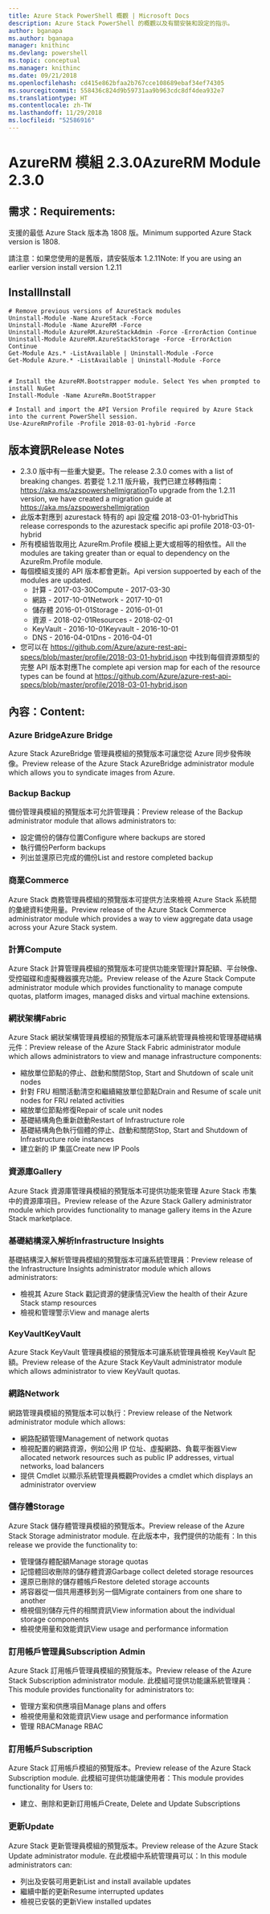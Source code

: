 ```yaml
---
title: Azure Stack PowerShell 概觀 | Microsoft Docs
description: Azure Stack PowerShell 的概觀以及有關安裝和設定的指示。
author: bganapa
ms.author: bganapa
manager: knithinc
ms.devlang: powershell
ms.topic: conceptual
ms.manager: knithinc
ms.date: 09/21/2018
ms.openlocfilehash: cd415e862bfaa2b767cce108689ebaf34ef74305
ms.sourcegitcommit: 558436c824d9b59731aa9b963cdc8df4dea932e7
ms.translationtype: HT
ms.contentlocale: zh-TW
ms.lasthandoff: 11/29/2018
ms.locfileid: "52586916"
---
```

# <a name="azurerm-module-230"></a><span data-ttu-id="2fc4c-103">AzureRM 模組 2.3.0</span><span class="sxs-lookup"><span data-stu-id="2fc4c-103">AzureRM Module 2.3.0</span></span>

## <a name="requirements"></a><span data-ttu-id="2fc4c-104">需求：</span><span class="sxs-lookup"><span data-stu-id="2fc4c-104">Requirements:</span></span>
<span data-ttu-id="2fc4c-105">支援的最低 Azure Stack 版本為 1808 版。</span><span class="sxs-lookup"><span data-stu-id="2fc4c-105">Minimum supported Azure Stack version is 1808.</span></span>

<span data-ttu-id="2fc4c-106">請注意：如果您使用的是舊版，請安裝版本 1.2.11</span><span class="sxs-lookup"><span data-stu-id="2fc4c-106">Note: If you are using an earlier version install version 1.2.11</span></span>


## <a name="install"></a><span data-ttu-id="2fc4c-107">Install</span><span class="sxs-lookup"><span data-stu-id="2fc4c-107">Install</span></span>
```powershell-interactive
# Remove previous versions of AzureStack modules
Uninstall-Module -Name AzureStack -Force 
Uninstall-Module -Name AzureRM -Force 
Uninstall-Module AzureRM.AzureStackAdmin -Force -ErrorAction Continue
Uninstall-Module AzureRM.AzureStackStorage -Force -ErrorAction Continue
Get-Module Azs.* -ListAvailable | Uninstall-Module -Force
Get-Module Azure.* -ListAvailable | Uninstall-Module -Force


# Install the AzureRM.Bootstrapper module. Select Yes when prompted to install NuGet
Install-Module -Name AzureRm.BootStrapper

# Install and import the API Version Profile required by Azure Stack into the current PowerShell session.
Use-AzureRmProfile -Profile 2018-03-01-hybrid -Force

```

## <a name="release-notes"></a><span data-ttu-id="2fc4c-108">版本資訊</span><span class="sxs-lookup"><span data-stu-id="2fc4c-108">Release Notes</span></span>
* <span data-ttu-id="2fc4c-109">2.3.0 版中有一些重大變更。</span><span class="sxs-lookup"><span data-stu-id="2fc4c-109">The release 2.3.0 comes with a list of breaking changes.</span></span> <span data-ttu-id="2fc4c-110">若要從 1.2.11 版升級，我們已建立移轉指南： https://aka.ms/azspowershellmigration</span><span class="sxs-lookup"><span data-stu-id="2fc4c-110">To upgrade from the 1.2.11 version, we have created a migration guide at https://aka.ms/azspowershellmigration</span></span>
* <span data-ttu-id="2fc4c-111">此版本對應到 azurestack 特有的 api 設定檔 2018-03-01-hybrid</span><span class="sxs-lookup"><span data-stu-id="2fc4c-111">This release corresponds to the azurestack specific api profile 2018-03-01-hybrid</span></span>
* <span data-ttu-id="2fc4c-112">所有模組皆取用比 AzureRm.Profile 模組上更大或相等的相依性。</span><span class="sxs-lookup"><span data-stu-id="2fc4c-112">All the modules are taking greater than or equal to dependency on the AzureRm.Profile module.</span></span>
* <span data-ttu-id="2fc4c-113">每個模組支援的 API 版本都會更新。</span><span class="sxs-lookup"><span data-stu-id="2fc4c-113">Api version suppoerted by  each of the modules are updated.</span></span> 
    * <span data-ttu-id="2fc4c-114">計算 - 2017-03-30</span><span class="sxs-lookup"><span data-stu-id="2fc4c-114">Compute - 2017-03-30</span></span>
    * <span data-ttu-id="2fc4c-115">網路 - 2017-10-01</span><span class="sxs-lookup"><span data-stu-id="2fc4c-115">Network - 2017-10-01</span></span>
    * <span data-ttu-id="2fc4c-116">儲存體 2016-01-01</span><span class="sxs-lookup"><span data-stu-id="2fc4c-116">Storage - 2016-01-01</span></span>
    * <span data-ttu-id="2fc4c-117">資源 - 2018-02-01</span><span class="sxs-lookup"><span data-stu-id="2fc4c-117">Resources - 2018-02-01</span></span>
    * <span data-ttu-id="2fc4c-118">KeyVault - 2016-10-01</span><span class="sxs-lookup"><span data-stu-id="2fc4c-118">Keyvault - 2016-10-01</span></span>
    * <span data-ttu-id="2fc4c-119">DNS - 2016-04-01</span><span class="sxs-lookup"><span data-stu-id="2fc4c-119">Dns - 2016-04-01</span></span>
* <span data-ttu-id="2fc4c-120">您可以在 https://github.com/Azure/azure-rest-api-specs/blob/master/profile/2018-03-01-hybrid.json 中找到每個資源類型的完整 API 版本對應</span><span class="sxs-lookup"><span data-stu-id="2fc4c-120">The complete api version map for each of the resource types can be found at https://github.com/Azure/azure-rest-api-specs/blob/master/profile/2018-03-01-hybrid.json</span></span>

## <a name="content"></a><span data-ttu-id="2fc4c-121">內容：</span><span class="sxs-lookup"><span data-stu-id="2fc4c-121">Content:</span></span>
### <a name="azure-bridge"></a><span data-ttu-id="2fc4c-122">Azure Bridge</span><span class="sxs-lookup"><span data-stu-id="2fc4c-122">Azure Bridge</span></span>
<span data-ttu-id="2fc4c-123">Azure Stack AzureBridge 管理員模組的預覽版本可讓您從 Azure 同步發佈映像。</span><span class="sxs-lookup"><span data-stu-id="2fc4c-123">Preview release of the Azure Stack AzureBridge administrator module which allows you to syndicate images from Azure.</span></span>

### <a name="backup"></a><span data-ttu-id="2fc4c-124">Backup </span><span class="sxs-lookup"><span data-stu-id="2fc4c-124">Backup</span></span>
<span data-ttu-id="2fc4c-125">備份管理員模組的預覽版本可允許管理員：</span><span class="sxs-lookup"><span data-stu-id="2fc4c-125">Preview release of the Backup administrator module that allows administrators to:</span></span>
- <span data-ttu-id="2fc4c-126">設定備份的儲存位置</span><span class="sxs-lookup"><span data-stu-id="2fc4c-126">Configure where backups are stored</span></span>
- <span data-ttu-id="2fc4c-127">執行備份</span><span class="sxs-lookup"><span data-stu-id="2fc4c-127">Perform backups</span></span>
- <span data-ttu-id="2fc4c-128">列出並還原已完成的備份</span><span class="sxs-lookup"><span data-stu-id="2fc4c-128">List and restore completed backup</span></span>

### <a name="commerce"></a><span data-ttu-id="2fc4c-129">商業</span><span class="sxs-lookup"><span data-stu-id="2fc4c-129">Commerce</span></span>
<span data-ttu-id="2fc4c-130">Azure Stack 商務管理員模組的預覽版本可提供方法來檢視 Azure Stack 系統間的彙總資料使用量。</span><span class="sxs-lookup"><span data-stu-id="2fc4c-130">Preview release of the Azure Stack Commerce administrator module which provides a way to view aggregate data usage across your Azure Stack system.</span></span>

### <a name="compute"></a><span data-ttu-id="2fc4c-131">計算</span><span class="sxs-lookup"><span data-stu-id="2fc4c-131">Compute</span></span>
<span data-ttu-id="2fc4c-132">Azure Stack 計算管理員模組的預覽版本可提供功能來管理計算配額、平台映像、受控磁碟和虛擬機器擴充功能。</span><span class="sxs-lookup"><span data-stu-id="2fc4c-132">Preview release of the Azure Stack Compute administrator module which provides functionality to manage compute quotas, platform images, managed disks and virtual machine extensions.</span></span>

### <a name="fabric"></a><span data-ttu-id="2fc4c-133">網狀架構</span><span class="sxs-lookup"><span data-stu-id="2fc4c-133">Fabric</span></span>
<span data-ttu-id="2fc4c-134">Azure Stack 網狀架構管理員模組的預覽版本可讓系統管理員檢視和管理基礎結構元件：</span><span class="sxs-lookup"><span data-stu-id="2fc4c-134">Preview release of the Azure Stack Fabric administrator module which allows administrators to view and manage infrastructure components:</span></span>
- <span data-ttu-id="2fc4c-135">縮放單位節點的停止、啟動和關閉</span><span class="sxs-lookup"><span data-stu-id="2fc4c-135">Stop, Start and Shutdown of scale unit nodes</span></span>
- <span data-ttu-id="2fc4c-136">針對 FRU 相關活動清空和繼續縮放單位節點</span><span class="sxs-lookup"><span data-stu-id="2fc4c-136">Drain and Resume of scale unit nodes for FRU related activities</span></span>
- <span data-ttu-id="2fc4c-137">縮放單位節點修復</span><span class="sxs-lookup"><span data-stu-id="2fc4c-137">Repair of scale unit nodes</span></span>
- <span data-ttu-id="2fc4c-138">基礎結構角色重新啟動</span><span class="sxs-lookup"><span data-stu-id="2fc4c-138">Restart of Infrastructure role</span></span>
- <span data-ttu-id="2fc4c-139">基礎結構角色執行個體的停止、啟動和關閉</span><span class="sxs-lookup"><span data-stu-id="2fc4c-139">Stop, Start and Shutdown of Infrastructure role instances</span></span>
- <span data-ttu-id="2fc4c-140">建立新的 IP 集區</span><span class="sxs-lookup"><span data-stu-id="2fc4c-140">Create new IP Pools</span></span>


### <a name="gallery"></a><span data-ttu-id="2fc4c-141">資源庫</span><span class="sxs-lookup"><span data-stu-id="2fc4c-141">Gallery</span></span>
<span data-ttu-id="2fc4c-142">Azure Stack 資源庫管理員模組的預覽版本可提供功能來管理 Azure Stack 市集中的資源庫項目。</span><span class="sxs-lookup"><span data-stu-id="2fc4c-142">Preview release of the Azure Stack Gallery administrator module which provides functionality to manage gallery items in the Azure Stack marketplace.</span></span>

### <a name="infrastructure-insights"></a><span data-ttu-id="2fc4c-143">基礎結構深入解析</span><span class="sxs-lookup"><span data-stu-id="2fc4c-143">Infrastructure Insights</span></span>
<span data-ttu-id="2fc4c-144">基礎結構深入解析管理員模組的預覽版本可讓系統管理員：</span><span class="sxs-lookup"><span data-stu-id="2fc4c-144">Preview release of the Infrastructure Insights administrator module which allows administrators:</span></span>
- <span data-ttu-id="2fc4c-145">檢視其 Azure Stack 戳記資源的健康情況</span><span class="sxs-lookup"><span data-stu-id="2fc4c-145">View the health of their Azure Stack stamp resources</span></span>
- <span data-ttu-id="2fc4c-146">檢視和管理警示</span><span class="sxs-lookup"><span data-stu-id="2fc4c-146">View and manage alerts</span></span>

### <a name="keyvault"></a><span data-ttu-id="2fc4c-147">KeyVault</span><span class="sxs-lookup"><span data-stu-id="2fc4c-147">KeyVault</span></span>
<span data-ttu-id="2fc4c-148">Azure Stack KeyVault 管理員模組的預覽版本可讓系統管理員檢視 KeyVault 配額。</span><span class="sxs-lookup"><span data-stu-id="2fc4c-148">Preview release of the Azure Stack KeyVault administrator module which allows administrator to view KeyVault quotas.</span></span>

### <a name="network"></a><span data-ttu-id="2fc4c-149">網路</span><span class="sxs-lookup"><span data-stu-id="2fc4c-149">Network</span></span>
<span data-ttu-id="2fc4c-150">網路管理員模組的預覽版本可以執行：</span><span class="sxs-lookup"><span data-stu-id="2fc4c-150">Preview release of the Network administrator module which allows:</span></span>
- <span data-ttu-id="2fc4c-151">網路配額管理</span><span class="sxs-lookup"><span data-stu-id="2fc4c-151">Management of network quotas</span></span>
- <span data-ttu-id="2fc4c-152">檢視配置的網路資源，例如公用 IP 位址、虛擬網路、負載平衡器</span><span class="sxs-lookup"><span data-stu-id="2fc4c-152">View allocated network resources such as public IP addresses, virtual networks, load balancers</span></span>
- <span data-ttu-id="2fc4c-153">提供 Cmdlet 以顯示系統管理員概觀</span><span class="sxs-lookup"><span data-stu-id="2fc4c-153">Provides a cmdlet which displays an administrator overview</span></span>

### <a name="storage"></a><span data-ttu-id="2fc4c-154">儲存體</span><span class="sxs-lookup"><span data-stu-id="2fc4c-154">Storage</span></span>
<span data-ttu-id="2fc4c-155">Azure Stack 儲存體管理員模組的預覽版本。</span><span class="sxs-lookup"><span data-stu-id="2fc4c-155">Preview release of the Azure Stack Storage administrator module.</span></span>  <span data-ttu-id="2fc4c-156">在此版本中，我們提供的功能有：</span><span class="sxs-lookup"><span data-stu-id="2fc4c-156">In this release we provide the functionality to:</span></span>
- <span data-ttu-id="2fc4c-157">管理儲存體配額</span><span class="sxs-lookup"><span data-stu-id="2fc4c-157">Manage storage quotas</span></span>
- <span data-ttu-id="2fc4c-158">記憶體回收刪除的儲存體資源</span><span class="sxs-lookup"><span data-stu-id="2fc4c-158">Garbage collect deleted storage resources</span></span>
- <span data-ttu-id="2fc4c-159">還原已刪除的儲存體帳戶</span><span class="sxs-lookup"><span data-stu-id="2fc4c-159">Restore deleted storage accounts</span></span>
- <span data-ttu-id="2fc4c-160">將容器從一個共用遷移到另一個</span><span class="sxs-lookup"><span data-stu-id="2fc4c-160">Migrate containers from one share to another</span></span>
- <span data-ttu-id="2fc4c-161">檢視個別儲存元件的相關資訊</span><span class="sxs-lookup"><span data-stu-id="2fc4c-161">View information about the individual storage components</span></span>
- <span data-ttu-id="2fc4c-162">檢視使用量和效能資訊</span><span class="sxs-lookup"><span data-stu-id="2fc4c-162">View usage and performance information</span></span>

### <a name="subscription-admin"></a><span data-ttu-id="2fc4c-163">訂用帳戶管理員</span><span class="sxs-lookup"><span data-stu-id="2fc4c-163">Subscription Admin</span></span>
<span data-ttu-id="2fc4c-164">Azure Stack 訂用帳戶管理員模組的預覽版本。</span><span class="sxs-lookup"><span data-stu-id="2fc4c-164">Preview release of the Azure Stack Subscription administrator module.</span></span>  <span data-ttu-id="2fc4c-165">此模組可提供功能讓系統管理員：</span><span class="sxs-lookup"><span data-stu-id="2fc4c-165">This module provides functionality for administrators to:</span></span>
- <span data-ttu-id="2fc4c-166">管理方案和供應項目</span><span class="sxs-lookup"><span data-stu-id="2fc4c-166">Manage plans and offers</span></span>
- <span data-ttu-id="2fc4c-167">檢視使用量和效能資訊</span><span class="sxs-lookup"><span data-stu-id="2fc4c-167">View usage and performance information</span></span>
- <span data-ttu-id="2fc4c-168">管理 RBAC</span><span class="sxs-lookup"><span data-stu-id="2fc4c-168">Manage RBAC</span></span>

### <a name="subscription"></a><span data-ttu-id="2fc4c-169">訂用帳戶</span><span class="sxs-lookup"><span data-stu-id="2fc4c-169">Subscription</span></span>
<span data-ttu-id="2fc4c-170">Azure Stack 訂用帳戶模組的預覽版本。</span><span class="sxs-lookup"><span data-stu-id="2fc4c-170">Preview release of the Azure Stack Subscription module.</span></span>  <span data-ttu-id="2fc4c-171">此模組可提供功能讓使用者：</span><span class="sxs-lookup"><span data-stu-id="2fc4c-171">This module provides functionality for Users to:</span></span>
- <span data-ttu-id="2fc4c-172">建立、刪除和更新訂用帳戶</span><span class="sxs-lookup"><span data-stu-id="2fc4c-172">Create, Delete and Update Subscriptions</span></span>

### <a name="update"></a><span data-ttu-id="2fc4c-173">更新</span><span class="sxs-lookup"><span data-stu-id="2fc4c-173">Update</span></span>
<span data-ttu-id="2fc4c-174">Azure Stack 更新管理員模組的預覽版本。</span><span class="sxs-lookup"><span data-stu-id="2fc4c-174">Preview release of the Azure Stack Update administrator module.</span></span>  <span data-ttu-id="2fc4c-175">在此模組中系統管理員可以：</span><span class="sxs-lookup"><span data-stu-id="2fc4c-175">In this module administrators can:</span></span>
- <span data-ttu-id="2fc4c-176">列出及安裝可用更新</span><span class="sxs-lookup"><span data-stu-id="2fc4c-176">List and install available updates</span></span>
- <span data-ttu-id="2fc4c-177">繼續中斷的更新</span><span class="sxs-lookup"><span data-stu-id="2fc4c-177">Resume interrupted updates</span></span>
- <span data-ttu-id="2fc4c-178">檢視已安裝的更新</span><span class="sxs-lookup"><span data-stu-id="2fc4c-178">View installed updates</span></span>
